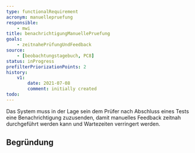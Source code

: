 ```yaml
---
type: functionalRequirement
acronym: manuellepruefung
responsible:
    - mwi
title: benachrichtigungManuellePruefung
goals:
    - zeitnahePrüfungUndFeedback
source:
    - [beobachtungstagebuch, PC8]
status: inProgress
prefilterPriorizationPoints: 2
history:
    v1:
        date: 2021-07-08
        comment: initially created
todo: 
---
```


Das System muss in der Lage sein dem Prüfer nach Abschluss eines Tests eine Benachrichtigung zuzusenden, damit manuelles Feedback zeitnah durchgeführt werden kann und Wartezeiten verringert werden.

## Begründung

